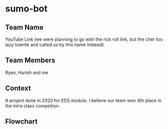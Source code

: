 # sumo-bot

## Team Name
YouTube Link (we were planning to go with the rick roll link, but the cher too lazy towrite and called us by this name instead)

## Team Members
Ryan, Harish and me

## Context
A project done in 2020 for EDS module. I believe our team won 4th place in the intra class compeition.

## Flowchart
